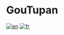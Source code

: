 # GouTupan
[![en](https://img.shields.io/badge/lang-en-red.svg)](https://github.com/dan-lara/EI-Farm/blob/master/README.md)
[![fr](https://img.shields.io/badge/lang-fr-green.svg)](https://github.com/dan-lara/EI-Farm/blob/master/README.fr.md)

